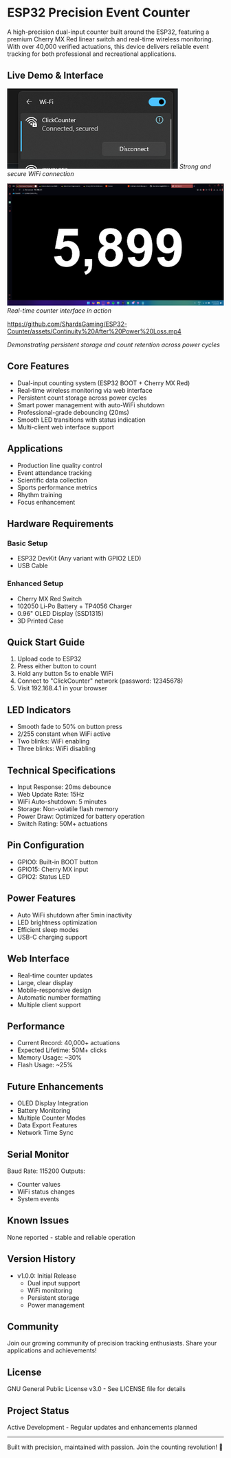 # ESP32 Precision Event Counter

A high-precision dual-input counter built around the ESP32, featuring a premium Cherry MX Red linear switch and real-time wireless monitoring. With over 40,000 verified actuations, this device delivers reliable event tracking for both professional and recreational applications.

## Live Demo & Interface

![WiFi Connection](assets/Wifi%20Network.png)
*Strong and secure WiFi connection*

![Web Interface](assets/Web%20Interface.png)
*Real-time counter interface in action*

https://github.com/ShardsGaming/ESP32-Counter/assets/Continuity%20After%20Power%20Loss.mp4

*Demonstrating persistent storage and count retention across power cycles*



## Core Features
- Dual-input counting system (ESP32 BOOT + Cherry MX Red)
- Real-time wireless monitoring via web interface
- Persistent count storage across power cycles
- Smart power management with auto-WiFi shutdown
- Professional-grade debouncing (20ms)
- Smooth LED transitions with status indication
- Multi-client web interface support

## Applications
- Production line quality control
- Event attendance tracking
- Scientific data collection
- Sports performance metrics
- Rhythm training
- Focus enhancement

## Hardware Requirements
### Basic Setup
- ESP32 DevKit (Any variant with GPIO2 LED)
- USB Cable

### Enhanced Setup
- Cherry MX Red Switch
- 102050 Li-Po Battery + TP4056 Charger
- 0.96" OLED Display (SSD1315)
- 3D Printed Case

## Quick Start Guide
1. Upload code to ESP32
2. Press either button to count
3. Hold any button 5s to enable WiFi
4. Connect to "ClickCounter" network (password: 12345678)
5. Visit 192.168.4.1 in your browser

## LED Indicators
- Smooth fade to 50% on button press
- 2/255 constant when WiFi active
- Two blinks: WiFi enabling
- Three blinks: WiFi disabling

## Technical Specifications
- Input Response: 20ms debounce
- Web Update Rate: 15Hz
- WiFi Auto-shutdown: 5 minutes
- Storage: Non-volatile flash memory
- Power Draw: Optimized for battery operation
- Switch Rating: 50M+ actuations

## Pin Configuration
- GPIO0: Built-in BOOT button
- GPIO15: Cherry MX input
- GPIO2: Status LED

## Power Features
- Auto WiFi shutdown after 5min inactivity
- LED brightness optimization
- Efficient sleep modes
- USB-C charging support

## Web Interface
- Real-time counter updates
- Large, clear display
- Mobile-responsive design
- Automatic number formatting
- Multiple client support

## Performance
- Current Record: 40,000+ actuations
- Expected Lifetime: 50M+ clicks
- Memory Usage: ~30%
- Flash Usage: ~25%

## Future Enhancements
- OLED Display Integration
- Battery Monitoring
- Multiple Counter Modes
- Data Export Features
- Network Time Sync

## Serial Monitor
Baud Rate: 115200
Outputs:
- Counter values
- WiFi status changes
- System events

## Known Issues
None reported - stable and reliable operation

## Version History
- v1.0.0: Initial Release
  - Dual input support
  - WiFi monitoring
  - Persistent storage
  - Power management

## Community
Join our growing community of precision tracking enthusiasts. Share your applications and achievements!

## License
GNU General Public License v3.0 - See LICENSE file for details

## Project Status
Active Development - Regular updates and enhancements planned

---
Built with precision, maintained with passion. Join the counting revolution! 🎯